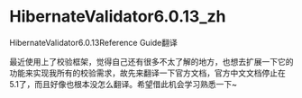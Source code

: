# HibernateValidator6.0.13_zh
HibernateValidator6.0.13Reference Guide翻译

最近使用上了校验框架，觉得自己还有很多不太了解的地方，也想去扩展一下它的功能来实现我所有的校验需求，故先来翻译一下官方文档，官方中文文档停止在5.1了，而且好像也根本没怎么翻译。希望借此机会学习熟悉一下~
